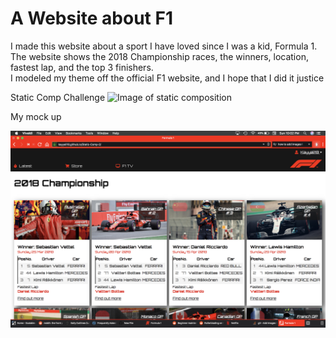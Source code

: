 # A Website about F1  
I made this website about a sport I have loved since I was a kid, Formula 1.  
The website shows the 2018 Championship races, the winners, location, fastest lap, and the top 3 finishers.  
I modeled my theme off the official F1 website, and I hope that I did it justice 

Static Comp Challenge 
![Image of static composition](http://frontend.turing.io/assets/images/static-comp-challenge-2.jpg)


My mock up

![Image of my static composition](https://github.com/kayyali18/Static-Comp-2/blob/master/imgs/My%20Static%20Comp.png?raw=true)
